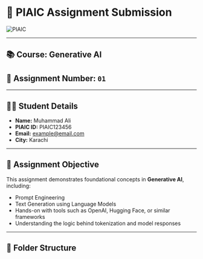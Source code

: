 # 🚀 PIAIC Assignment Submission

![PIAIC](https://www.piaic.org/static/media/piaicLogo.8c7d8c1f.png)

---

## 📚 Course: Generative AI

## 📝 Assignment Number: `01`

---

## 👨‍🎓 Student Details

- **Name:** Muhammad Ali  
- **PIAIC ID:** PIAIC123456  
- **Email:** example@email.com  
- **City:** Karachi

---

## 🧠 Assignment Objective

This assignment demonstrates foundational concepts in **Generative AI**, including:

- Prompt Engineering
- Text Generation using Language Models
- Hands-on with tools such as OpenAI, Hugging Face, or similar frameworks
- Understanding the logic behind tokenization and model responses

---

## 📂 Folder Structure


